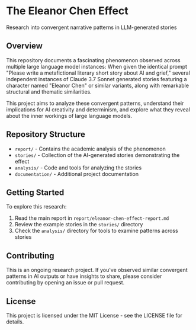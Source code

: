 # The Eleanor Chen Effect

Research into convergent narrative patterns in LLM-generated stories

## Overview

This repository documents a fascinating phenomenon observed across multiple large language model instances: When given the identical prompt "Please write a metafictional literary short story about AI and grief," several independent instances of Claude 3.7 Sonnet generated stories featuring a character named "Eleanor Chen" or similar variants, along with remarkable structural and thematic similarities.

This project aims to analyze these convergent patterns, understand their implications for AI creativity and determinism, and explore what they reveal about the inner workings of large language models.

## Repository Structure

- `report/` - Contains the academic analysis of the phenomenon
- `stories/` - Collection of the AI-generated stories demonstrating the effect
- `analysis/` - Code and tools for analyzing the stories
- `documentation/` - Additional project documentation

## Getting Started

To explore this research:

1. Read the main report in `report/eleanor-chen-effect-report.md`
2. Review the example stories in the `stories/` directory
3. Check the `analysis/` directory for tools to examine patterns across stories

## Contributing

This is an ongoing research project. If you've observed similar convergent patterns in AI outputs or have insights to share, please consider contributing by opening an issue or pull request.

## License

This project is licensed under the MIT License - see the LICENSE file for details.